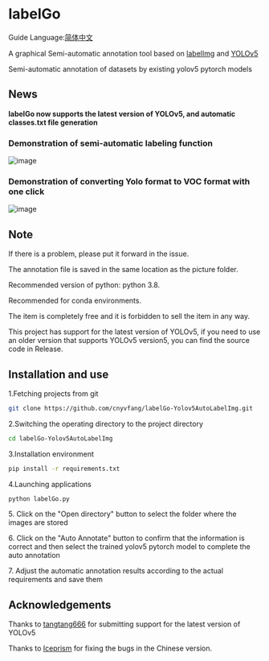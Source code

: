 # labelGo
<p>Guide Language:<a href="https://github.com/cnyvfang/labelGo-Yolov5AutoLabelImg/blob/master/readme_zh_cn.md">简体中文</a></p>
<p>A graphical Semi-automatic annotation tool based on <a href="https://github.com/tzutalin/labelImg">labelImg</a> and <a href="https://github.com/ultralytics/yolov5">YOLOv5</a></p>
<p>Semi-automatic annotation of datasets by existing yolov5 pytorch models</p>

## News
**labelGo now supports the latest version of YOLOv5, and automatic classes.txt file generation**

### Demonstration of semi-automatic labeling function
![image](https://github.com/cnyvfang/labelGo-Yolov5AutoLabelImg/blob/master/demo/demo1.gif) 
### Demonstration of converting Yolo format to VOC format with one click
![image](https://github.com/cnyvfang/labelGo-Yolov5AutoLabelImg/blob/master/demo/demo2.gif) 

## Note
<p>If there is a problem, please put it forward in the issue.</p>
<p>The annotation file is saved in the same location as the picture folder.</p>
<p>Recommended version of python: python 3.8.</p>
<p>Recommended for conda environments.</p>
<p>The item is completely free and it is forbidden to sell the item in any way. </p>
<p>This project has support for the latest version of YOLOv5, if you need to use an older version that supports YOLOv5 version5, you can find the source code in Release. </p>


## Installation and use
<p>1.Fetching projects from git</p>

```bash
git clone https://github.com/cnyvfang/labelGo-Yolov5AutoLabelImg.git
```

<p>2.Switching the operating directory to the project directory</p>

```bash
cd labelGo-Yolov5AutoLabelImg
```

<p>3.Installation environment</p>

```bash
pip install -r requirements.txt
```

<p>4.Launching applications</p>

```bash
python labelGo.py
```

<p>5. Click on the "Open directory" button to select the folder where the images are stored</p>

<p>6. Click on the "Auto Annotate" button to confirm that the information is correct and then select the trained yolov5 pytorch model to complete the auto annotation</p>

<p>7. Adjust the automatic annotation results according to the actual requirements and save them</p>

## Acknowledgements
Thanks to [tangtang666](https://github.com/tangtang666) for submitting support for the latest version of YOLOv5

Thanks to [Iceprism](https://github.com/Iceprism) for fixing the bugs in the Chinese version.
